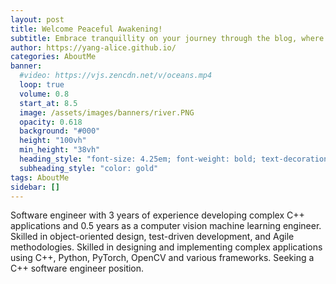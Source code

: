 ```yaml
---
layout: post
title: Welcome Peaceful Awakening!
subtitle: Embrace tranquillity on your journey through the blog, where the realms of software engineering meet the quest for inner peace.
author: https://yang-alice.github.io/
categories: AboutMe
banner:
  #video: https://vjs.zencdn.net/v/oceans.mp4
  loop: true
  volume: 0.8
  start_at: 8.5
  image: /assets/images/banners/river.PNG
  opacity: 0.618
  background: "#000"
  height: "100vh"
  min_height: "38vh"
  heading_style: "font-size: 4.25em; font-weight: bold; text-decoration: underline"
  subheading_style: "color: gold"
tags: AboutMe
sidebar: []
---
```


Software engineer with 3 years of experience developing complex C++ applications and 0.5 years as a
computer vision machine learning engineer. Skilled in object-oriented design, test-driven development, and Agile methodologies. Skilled in designing and implementing complex applications using C++, Python, PyTorch, OpenCV and various frameworks. Seeking a C++ software engineer position.